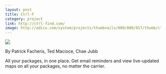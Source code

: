 ```yaml
---
layout: post
title: Ctrl-F
category: project
link: http://ctrl-find.com/
image: http://adicu.com/system/projects/thumbnails/000/000/017/thumb/ctrl-f.png
---
```


<div class="project-image">
<a href="{{ page.link }}"><img src="{{ page.image }}" /></a>
</div>

<div class="project-description">
<p>By Patrick Facheris, Ted Macioce, Chae Jubb</p>

<p>All your packages, in one place. Get email reminders and view live-updated maps on all your packages, no matter the carrier.</p>
</div>
